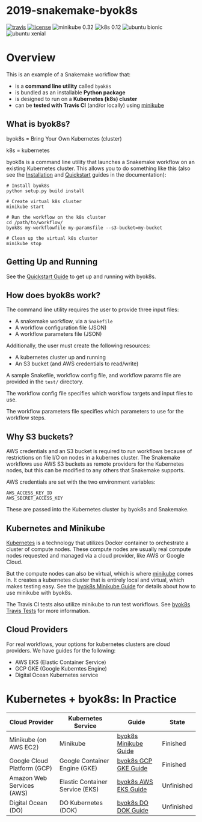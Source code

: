# 2019-snakemake-byok8s

[![travis](https://img.shields.io/travis/charlesreid1/2019-snakemake-byok8s.svg)](https://travis-ci.org/charlesreid1/2019-snakemake-byok8s)
[![license](https://img.shields.io/github/license/charlesreid1/2019-snakemake-byok8s.svg)](https://github.com/charlesreid1/2019-snakemake-byok8s/blob/master/LICENSE)
![minikube 0.32](https://img.shields.io/badge/minikube-%3E%3D0.32-blue.svg)
![k8s 0.12](https://img.shields.io/badge/kubernetes-%3E%3D0.12-blue.svg)
![ubuntu bionic](https://img.shields.io/badge/ubuntu_bionic-16.04-orange.svg)
![ubuntu xenial](https://img.shields.io/badge/ubuntu_xenial-18.04-orange.svg)

# Overview

This is an example of a Snakemake workflow that:

- is a **command line utility** called `byok8s`
- is bundled as an installable **Python package**
- is designed to run on a **Kubernetes (k8s) cluster**
- can be **tested with Travis CI** (and/or locally) using [minikube](https://github.com/kubernetes/minikube)

## What is byok8s?

byok8s = Bring Your Own Kubernetes (cluster)

k8s = kubernetes

byok8s is a command line utility that launches
a Snakemake workflow on an existing Kubernetes
cluster. This allows you to do something
like this (also see the [Installation](installing.md)
and [Quickstart](quickstart.md) guides in the
documentation):

```
# Install byok8s
python setup.py build install

# Create virtual k8s cluster
minikube start

# Run the workflow on the k8s cluster
cd /path/to/workflow/
byok8s my-workflowfile my-paramsfile --s3-bucket=my-bucket

# Clean up the virtual k8s cluster
minikube stop
```

## Getting Up and Running

See the [Quickstart Guide](quickstart.md) to get up and 
running with byok8s.

## How does byok8s work?

The command line utility requires the user to provide 
three input files:

* A snakemake workflow, via a `Snakefile`
* A workflow configuration file (JSON)
* A workflow parameters file (JSON)

Additionally, the user must create the following resources:

* A kubernetes cluster up and running
* An S3 bucket (and AWS credentials to read/write)

A sample Snakefile, workflow config file, and workflow
params file are provided in the `test/` directory.

The workflow config file specifies which workflow targets
and input files to use.

The workflow parameters file specifies which parameters to
use for the workflow steps.

## Why S3 buckets?

AWS credentials and an S3 bucket is required to run workflows because 
of restrictions on file I/O on nodes in a kubernes cluster. The Snakemake
workflows use AWS S3 buckets as remote providers for the Kubernetes nodes,
but this can be modified to any others that Snakemake supports.

AWS credentials are set with the two environment variables:

```
AWS_ACCESS_KEY_ID
AWS_SECRET_ACCESS_KEY
```

These are passed into the Kubernetes cluster by byok8s and Snakemake.

## Kubernetes and Minikube

[Kubernetes](https://kubernetes.io/) is a technology that utilizes Docker
container to orchestrate a cluster of compute nodes. These compute nodes are
usually real compute nodes requested and managed via a cloud provider, like AWS
or Google Cloud.

But the compute nodes can also be virtual, which is where
[minikube](https://github.com/kubernetes/minikube) comes in.  It creates a
kubernetes cluster that is entirely local and virtual, which makes testing
easy. See the [byok8s Minikube Guide](kubernetes_minikube.md) for details
about how to use minikube with byok8s.

The Travis CI tests also utilize minikube to run test workflows. See [byok8s
Travis Tests](travis_tests.md) for more information.

## Cloud Providers

For real workflows, your options for
kubernetes clusters are cloud providers.
We have guides for the following:

- AWS EKS (Elastic Container Service)
- GCP GKE (Google Kuberntes Engine)
- Digital Ocean Kubernetes service

# Kubernetes + byok8s: In Practice

|  Cloud Provider             | Kubernetes Service              | Guide                                           | State      |
|-----------------------------|---------------------------------|-------------------------------------------------|------------|
| Minikube (on AWS EC2)       | Minikube                        | [byok8s Minikube Guide](kubernetes_minikube.md) |   Finished |
| Google Cloud Platform (GCP) | Google Container Engine (GKE)   | [byok8s GCP GKE Guide](kubernetes_gcp.md)       |   Finished |
| Amazon Web Services (AWS)   | Elastic Container Service (EKS) | [byok8s AWS EKS Guide](kubernetes_aws.md)       | Unfinished |
| Digital Ocean (DO)          | DO Kubernetes (DOK)             | [byok8s DO DOK Guide](kubernetes_dok.md)        | Unfinished |

